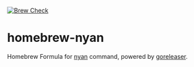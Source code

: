 [![Brew Check](https://github.com/toshimaru/homebrew-nyan/actions/workflows/ci.yml/badge.svg)](https://github.com/toshimaru/homebrew-nyan/actions/workflows/ci.yml)

# homebrew-nyan

Homebrew Formula for [nyan](https://github.com/toshimaru/nyan) command, powered by [goreleaser](https://github.com/goreleaser/goreleaser).
